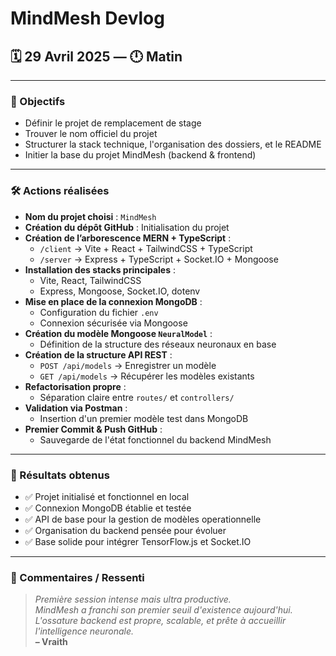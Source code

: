 # MindMesh Devlog

## 🗓️ 29 Avril 2025 — 🕛 Matin

---

### 🎯 Objectifs

- Définir le projet de remplacement de stage
- Trouver le nom officiel du projet
- Structurer la stack technique, l'organisation des dossiers, et le README
- Initier la base du projet MindMesh (backend & frontend)

---

### 🛠️ Actions réalisées

- **Nom du projet choisi** : `MindMesh`
- **Création du dépôt GitHub** : Initialisation du projet
- **Création de l’arborescence MERN + TypeScript** :
  - `/client` → Vite + React + TailwindCSS + TypeScript
  - `/server` → Express + TypeScript + Socket.IO + Mongoose
- **Installation des stacks principales** :
  - Vite, React, TailwindCSS
  - Express, Mongoose, Socket.IO, dotenv
- **Mise en place de la connexion MongoDB** :
  - Configuration du fichier `.env`
  - Connexion sécurisée via Mongoose
- **Création du modèle Mongoose `NeuralModel`** :
  - Définition de la structure des réseaux neuronaux en base
- **Création de la structure API REST** :
  - `POST /api/models` → Enregistrer un modèle
  - `GET /api/models` → Récupérer les modèles existants
- **Refactorisation propre** :
  - Séparation claire entre `routes/` et `controllers/`
- **Validation via Postman** :
  - Insertion d'un premier modèle test dans MongoDB
- **Premier Commit & Push GitHub** :
  - Sauvegarde de l'état fonctionnel du backend MindMesh

---

### 🧐 Résultats obtenus

- ✅ Projet initialisé et fonctionnel en local
- ✅ Connexion MongoDB établie et testée
- ✅ API de base pour la gestion de modèles operationnelle
- ✅ Organisation du backend pensée pour évoluer
- ✅ Base solide pour intégrer TensorFlow.js et Socket.IO

---

### 📝 Commentaires / Ressenti

> _Première session intense mais ultra productive.  
> MindMesh a franchi son premier seuil d'existence aujourd'hui.  
> L'ossature backend est propre, scalable, et prête à accueillir l'intelligence neuronale._  
> **– Vraith**
